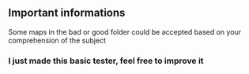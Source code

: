 ## Important informations

Some maps in the bad or good folder could be accepted based on your comprehension of the subject

### I just made this basic tester, feel free to improve it

